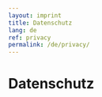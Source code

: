 ```yaml
---
layout: imprint
title: Datenschutz
lang: de
ref: privacy
permalink: /de/privacy/
---
```

# Datenschutz

